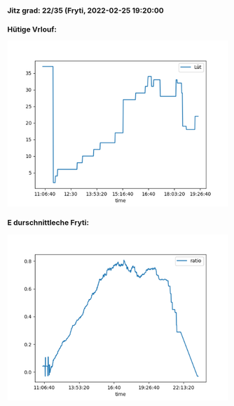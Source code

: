 ### Jitz grad: 22/35 (Fryti, 2022-02-25 19:20:00

### Hütige Vrlouf:
![Graph](Today.png)

### E durschnittleche Fryti:
![Graph](Fryti.png)